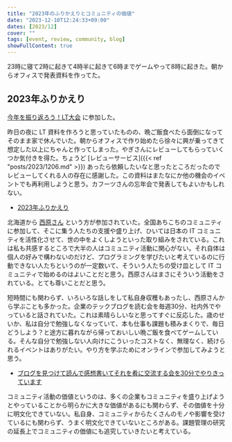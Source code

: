 ```yaml
---
title: "2023年のふりかえりとコミュニティの価値"
date: "2023-12-10T12:24:33+09:00"
dates: [2023/12]
cover: ""
tags: [event, review, community, blog]
showFullContent: true
---
```


23時に寝て2時に起きて4時半に起きて6時までゲームやって8時に起きた。朝からオフィスで発表資料を作ってた。

## 2023年ふりかえり

[今年を振り返ろう！LT大会](https://kobe-sannomiya-dev.connpass.com/event/302551/) に参加した。

昨日の夜に LT 資料を作ろうと思っていたものの、晩ご飯食べたら面倒になってそのまま家で休んでいた。朝からオフィスで作り始めたら徐々に興が乗ってきて想定した以上にちゃんと作ってしまった。やぎさんにレビューしてもらっていくつか気付きを得た。ちょうど [レビューサービス]({{< ref "posts/2023/1206.md" >}}) あったら依頼したいなと思ったところだったのでレビューしてくれる人の存在に感謝した。この資料はまたなにか他の機会のイベントでも再利用しようと思う。カフーツさんの忘年会で発表してもよいかもしれない。

* [2023年ふりかえり](https://docs.google.com/presentation/d/1LVYOqR7ynsRJlsAjsG1nZTV-0tnhfhxE_g-pUe3koQc/edit?usp=sharing)

北海道から [西原さん](https://www.docswell.com/user/tomio2480) という方が参加されていた。全国あちこちのコミュニティに参加して、そこに集う人たちの支援や盛り上げ、ひいては日本の IT コミュニティを活性化させて、世の中をよくしようといった取り組みをされている。これは私も共感するところで大半の人はコミュニティ活動に関心がない。それ自体は個人の好みで構わないのだけど、プログラミングを学びたいと考えているのに行動できない人たちというのが一定数いて、そういう人たちの受け皿として IT コミュニティで始めるのはよいことだと思う。西原さんはまさにそういう活動をされている。とても尊いことだと思う。

短時間にも関わらず、いろいろな話しをして私自身収穫もあったし、西原さんから学ぶことも多かった。企業のテックブログを読む会を毎週30分、社内外でやっていると話されていた。これは素晴らしいなと思ってすぐに反応した。歳のせいか、私は自分で勉強しなくなっていて、本も仕事も課題も積みまくりで、毎日どうしよう？と途方に暮れながら帰っておいしい晩ご飯を食べてゲームしている。そんな自分で勉強しない人向けにこういったコストなく、無理なく、続けられるイベントはありがたい。やり方を学ぶためにオンラインで参加してみようと思う。

* [ブログを見つけて読んで感想書いてそれを肴に交流する会を30分でやりきっています](https://note.com/tomio2480/n/nf909bb77b4b7)

コミュニティ活動の価値というのは、多くの企業もコミュニティを盛り上げようとやっていることから明らかに大きな価値があるにも関わらず、その価値を十分に明文化できていない。私自身、コミュニティからたくさんのモノや影響を受けているにも関わらず、うまく明文化できていないところがある。課題管理の研究の延長上でコミュニティの価値にも追究していきたいと考えている。
